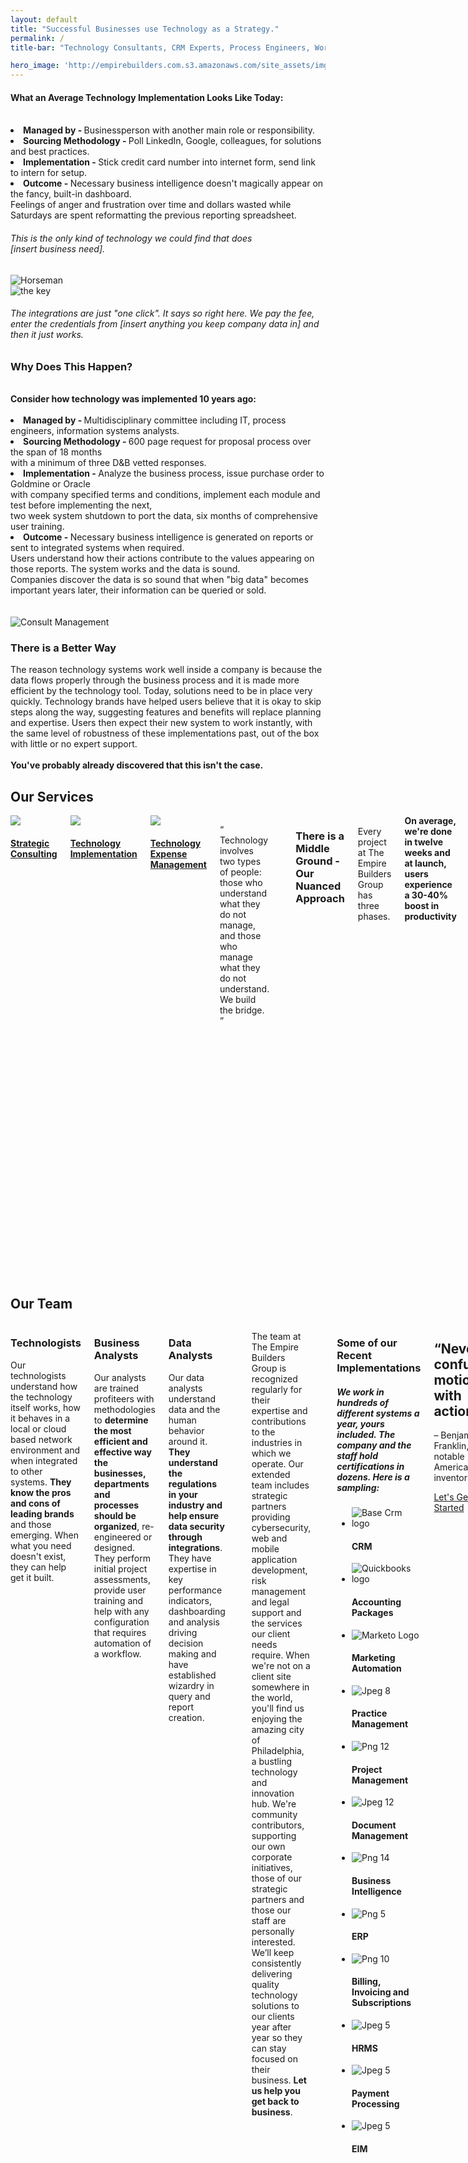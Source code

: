 ```yaml
---
layout: default
title: "Successful Businesses use Technology as a Strategy."
permalink: /
title-bar: "Technology Consultants, CRM Experts, Process Engineers, Workflow Analysis, Business Analysis, System Integrators, Data Analysis, System Configuration"

hero_image: 'http://empirebuilders.com.s3.amazonaws.com/site_assets/imgs/header_home.jpg'
---
```

<section id="familiar">
<p><h4><strong>What an Average Technology Implementation Looks Like Today:</h4></strong><br>
<strong><li>Managed by - </strong>Businessperson with another main role or responsibility.<br> 
<strong><li>Sourcing Methodology - </strong>Poll LinkedIn, Google, colleagues, for solutions and best practices.<br> 
<strong><li>Implementation - </strong>Stick credit card number into internet form, send link to intern for setup.<br>  
<strong><li>Outcome - </strong>Necessary business intelligence doesn't magically appear on the fancy, built-in dashboard.<br> Feelings of anger and frustration over time and dollars wasted while Saturdays are spent reformatting the previous reporting spreadsheet.</li></p>  
<div class="third margin-l-r-2em">
<article class="margin-b-2em">
<h6 class="nostyle gold">This is the only kind of technology we could find that does <br/> [insert business need].</h6>
<img class="img-responsive"src="{{site.baseurl}}/assets/img/horse_info-10.png" alt="Horseman">
</div>
<div class="third margin-l-r-2em">
<img class="img-responsive"src="{{site.baseurl}}/assets/img/keys_info-8.png" alt="the key">
<h6 class="nostyle gold">The integrations are just "one click". It says so right here. We pay the fee, enter the credentials from [insert anything you keep company data in] and then it just works.</h6>
</div></article></section>
<p><h3><strong>Why Does This Happen?</h3></strong><br>
<strong>Consider how technology was implemented 10 years ago:</strong><br><br>
<strong><li>Managed by - </strong>Multidisciplinary committee including IT, process engineers, information systems analysts.<br>
<strong><li>Sourcing Methodology - </strong>600 page request for proposal process over the span of 18 months<br> with a minimum of three D&B vetted responses.<br>
<strong><li>Implementation - </strong> Analyze the business process, issue purchase order to Goldmine or Oracle<br> with company specified terms and conditions, implement each module and test before implementing the next,<br> two week system shutdown to port the data, six months of comprehensive user training.<br>
<strong><li>Outcome - </strong>Necessary business intelligence is generated on reports or sent to integrated systems when required.<br> Users understand how their actions contribute to the values appearing on those reports. The system works and the data is sound.<br> Companies discover the data is so sound that when "big data" becomes important years later, their information can be queried or sold.</li><br><br>
<section id="services" class="services">
<img class="" src="{{site.baseurl}}/assets/img/consult_management.png" alt="Consult Management">
<h3>There is a Better Way</h3>
<p>The reason technology systems work well inside a company is because the data flows properly through the business process and it is made more efficient by the technology tool. Today, solutions need to be in place very quickly. Technology brands have helped users believe that it is okay to skip steps along the way, suggesting features and benefits will replace planning and expertise. Users then expect their new system to work instantly, with the same level of robustness of these implementations past, out of the box with little or no expert support.<br><br><strong>You've probably already discovered that this isn't the case.</strong></p>
<section id="services" class="services">
<h2>Our Services</h2>
<div class="columns">
    <div class="fourth"><a href="{{site.baseurl}}/about" class=""><img class="animate-nudge-hover" src="{{site.baseurl}}/assets/img/consult_strategy.png"><h4>Strategic Consulting</h4></a></div>
    <div class="fourth"><a href="{{site.baseurl}}/consult" class=""><img class="animate-nudge-hover" src="{{site.baseurl}}/assets/img/hammer-pen.png"><h4>Technology Implementation</h4></a></div>
    <div class="fourth"><a href="{{site.baseurl}}/sectors" class=""><img class="animate-nudge-hover" src="{{site.baseurl}}/assets/img/lightbulb.png"><h4>Technology Expense Management</h4></a></div>
<p class="quote h5">
<span class="large-quote">&ldquo;</span>
Technology involves two types of people: those who understand what they do not manage, and those who manage what they do not understand. We build the bridge.
<span class="large-quote">&rdquo;</span>
</p>
<p><h3>There is a Middle Ground - Our Nuanced Approach</h3><br>
Every project at The Empire Builders Group has three phases. <strong>On average, we're done in twelve weeks and at launch, users experience a 30-40% boost in productivity</strong>. Oh, and freedom from rainmain spreadsheets.</p><br>
<div class="columns">
<div class="third">
<img src="{{site.baseurl}}/assets/img/consult_process.png" alt="Consult Process" class="img">
<h3>Process<br/>Analysis</h3>
<p>We work with you to understand and tighten your business workflows using our tested methodology. Quickly and easily, we'll effectively capture how technology can help your team best and show you where you can save significant amounts of money.</p>
</div>
<div class="third">
<img src="{{site.baseurl}}/assets/img/consult_diligence.png" alt="Consult Data" class="img">
<h3>Data<br/>Mapping</h3>
<p>We examine the information going in and listen to what is required to come from the system. We ask difficult question, bring different data sets together or help recover lost or corrupted data from a previous system or breach. Then we map the delta to ensure you can actually get from point A to point B.</p>
</div>
<div class="third">
<img src="{{site.baseurl}}/assets/img/consult_tech.png" alt="Consult Tech" class="img">
<h3>Technology<br/>Implementation</h3>
<p>We work with your existing vendors and technical team, supplementing with other expertise needed and our relationships with the technology brand team. We work together to configure your system for your unique requirements, including showing you what the technology can do for your business process so you can maximize your investment.</p>
</div>
</div>
</section>
<br/>
<sector id="team">
<h1>Our Team</h1>
<div class="columns">
<span class="grid-circles"><img class="img-responsive photo" src="http://empirebuilders.com.s3.amazonaws.com/site_assets/imgs/team_courtney.jpg" alt="" /></span>
<span class="grid-circles nostyle"><img class="img-responsive" src="{{site.baseurl}}/assets/img/team_fpo1.png" alt="" /></span>
<span class="grid-circles center"><img class="img-responsive photo" src="http://empirebuilders.com.s3.amazonaws.com/site_assets/imgs/team_jen.jpg" alt="" /></span>
<span class="grid-circles nostyle"><img class="img-responsive" src="{{site.baseurl}}/assets/img/team_fpo4.png" alt="" /></span>
<span class="grid-circles"><img class="img-responsive photo" src="http://empirebuilders.com.s3.amazonaws.com/site_assets/imgs/team_ben.jpg" alt="" /></span>
</div>
<div class="columns">
<div class="third wider">
<h3>Technologists</h3>
<p>Our technologists understand how the technology itself works, how it behaves in a local or cloud based network environment and when integrated to other systems. <strong>They know the pros and cons of leading brands</strong> and those emerging. When what you need doesn't exist, they can help get it built. </p>
</div>
<div class="third">
<h3>Business Analysts</h3>
<p>Our analysts are trained profiteers with methodologies to <strong>determine the most efficient and effective way the businesses, departments and processes should be organized</strong>, re-engineered or designed. They perform initial project assessments, provide user training and help with any configuration that requires automation of a workflow.</p>
</div>
<div class="third wider">
<h3>Data Analysts</h3>
<p>Our data analysts understand data and the human behavior around it. <strong>They understand the regulations in your industry and help ensure data security through integrations</strong>. They have expertise in key performance indicators, dashboarding and analysis driving decision making and have established wizardry in query and report creation. </p>
</div>
</sector>
<img class="img-responsive full-width row" src="{{site.baseurl}}/assets/img/office-pano.jpg" alt="" />
<p>The team at The Empire Builders Group is recognized regularly for their expertise and contributions to the industries in which we operate. Our extended team includes strategic partners providing cybersecurity, web and mobile application development, risk management and legal support and the services our client needs require. When we're not on a client site somewhere in the world, you'll find us enjoying the amazing city of Philadelphia, a bustling technology and innovation hub. We're community contributors, supporting our own corporate initiatives, those of our strategic partners and those our staff are personally interested. We’ll keep consistently delivering quality technology solutions to our clients year after year so they can stay focused on their business. <strong>Let us help you get back to business</strong>.</p>
<hr>
<section id="tools">
<h1>Some of our Recent Implementations</h1>
<h5>We work in hundreds of different systems a year, yours included. The company and the staff hold certifications in dozens. Here is a sampling:</h5>
<ul class="gallery">
<li class="fourth">
<div class="grid-block"><img class="img-responsive" src="{{site.baseurl}}/assets/img/tools/basecrm_logo.png" alt="Base Crm logo"></div>
<h4>CRM</h4>
</li>
<li class="fourth">
<div class="grid-block"><img class="img-responsive" src="{{site.baseurl}}/assets/img/tools/quickbooks_logo.png" alt="Quickbooks logo"></div>
<h4>Accounting Packages</h4>
</li>
<li class="fourth">
<div class="grid-block"><img class="img-responsive" src="{{site.baseurl}}/assets/img/tools/Marketo_Logo.jpg" alt="Marketo Logo"></div>
<h4>Marketing Automation</h4>
</li>
<li class="fourth">
<div class="grid-block"><img class="img-responsive" src="{{site.baseurl}}/assets/img/tools/idexx_cornerstone.jpg" alt="Jpeg 8"></div>
<h4>Practice Management</h4>
</li>
<li class="fourth">
<div class="grid-block"><img class="img-responsive" src="{{site.baseurl}}/assets/img/tools/worketc_logo.png" alt="Png 12"></div>
<h4>Project Management</h4>
</li>
<li class="fourth">
<div class="grid-block"><img class="img-responsive" src="{{site.baseurl}}/assets/img/tools/adobe_echosign_logo.jpg" alt="Jpeg 12"></div>
<h4>Document Management</h4>
</li>
<li class="fourth">
<div class="grid-block"><img class="img-responsive" src="{{site.baseurl}}/assets/img/tools/Cognos_logo.png" alt="Png 14"></div>
<h4>Business Intelligence</h4>
</li>
<li class="fourth">
<div class="grid-block">
<img class="img-responsive" src="{{site.baseurl}}/assets/img/tools/oracle_logo.jpg" alt="Png 5">
</div>
<h4>ERP</h4>
</li>
<li class="fourth">
<div class="grid-block">
<img class="img-responsive" src="{{site.baseurl}}/assets/img/tools/AriaSystems_logo.jpeg" alt="Png 10">
</div>
<h4>Billing, Invoicing and Subscriptions</h4>
</li>
<li class="fourth">
<div class="grid-block">
<img class="img-responsive" src="{{site.baseurl}}/assets/img/tools/tribehr_logo.jpg" alt="Jpeg 5">
</div>
<h4>HRMS</h4>
</li>
<li class="fourth">
<div class="grid-block">
<img class="img-responsive" src="{{site.baseurl}}/assets/img/tools/authorizenet_logo.gif" alt="Jpeg 5">
</div>
<h4>Payment Processing</h4>
</li>
<li class="fourth">
<div class="grid-block">
<img class="img-responsive" src="{{site.baseurl}}/assets/img/tools/sharepoint_logo.png" alt="Jpeg 5">
</div>
<h4>EIM</h4>
</li>
</ul>
</section> 
<section>
<div class="quote">
<h2>“Never confuse motion with action.”</h2>
<p>&ndash; Benjamin Franklin, notable American inventor</p>
<a href="{{site.baseurl}}/contact" class="btn btn-primary"><span class="icon-tools"></span> Let's Get Started</a>
</div>
</section>
---
<p>The types of companies that find our services most valuable are those looking to improve their operational technology or undergoing some type of strategic change. </p>
<section id="tech-change" class="margin-t-b-2em">
<article class="half no-margin">
<div class="radius bg-tech">
<a href='#' class='border-3-gold round point deg270 icon-dollar'><span class="up-top base-type-size">Sales</span>
<a href='#' class='border-3-gold round point deg330 icon-light-bulb'><span class="up-top base-type-size">Marketing</span></a>
<a href='#' class='border-3-gold round point deg30 icon-lock'><span class="down-low base-type-size">Legal and Compliance</span></a>
<a href='#' class='border-3-gold round point deg90 icon-tools'><span class="down-low base-type-size">Service Delivery</span></a>
<a href='#' class='border-3-gold round point deg150 icon-mug'><span class="down-low base-type-size">HR Management</span></a>
<a href='#' class='border-3-gold round point deg210 icon-uniF749'><span class="up-top base-type-size">Accounting</span></a>
</div>
</article>
<div class="hr-vert"></div>
<article class="half">
<div class="radius bg-strategic">
<!--<a href='#' class='center'>O</a>-->
<a href='#' class='border-3-gold round point deg270 icon-key'><span class="up-top base-type-size">Growth</span></a>
<a href='#' class='border-3-gold round point deg0 icon-rook'><span class="down-low base-type-size">Strategic Operators</span></a>
<a href='#' class='border-3-gold round point deg90 icon-hourglass'><span class="down-low base-type-size">Downsizing</span></a>
<a href='#' class='border-3-gold round point deg180 icon-axe'><span class="down-low base-type-size">Loss</span></a>
</div>
</article>
</section>
<div class="quote h5 margin-t-b-4em">
<p class="">
<span class="large-quote">&ldquo;</span>
The first rule of any technology used in a business is that automation applied to an efficient operation will magnify the efficiency. The second is that automation applied to an inefficient operation will magnify the inefficiency.
<span class="large-quote">&rdquo;</span>
</p>
&mdash;Bill Gates
</div>
<section id="tools">
<h1 class="">Industry Expertise</h1>
<p><strong>Our services are most attractive to specific types of industries (many compliance regulated)</strong>, namely because their data is of great value and cyberbreach is a significant concern. These types of companies see a large return on their investment quickly because improving work flow using technology properly dramatically boosts their revenues.</p>
<ul class="columns">
<li class="fourth">
<span class="grid-block"><img class="img-responsive" src="{{site.baseurl}}/assets/img/sectors/CVPCO_logo.jpg" alt="CVPCO"></span>
<h4>Private Equity & Strategic Operators</h4>
</li>
<li class="fourth">
<span class="grid-block"><img class="img-responsive" src="{{site.baseurl}}/assets/img/sectors/RREI_logo.jpg" alt="RREI"></span>
<h4>Investors & Fund Managers</h4>
</li>
<li class="fourth">
<span class="grid-block"><img class="img-responsive" src="{{site.baseurl}}/assets/img/sectors/impetuslogo.png" alt="Impetus Healthcare"></span>
<h4>Healthcare</h4>
</li>
<li class="fourth">
<span class="grid-block"><img class="img-responsive" src="{{site.baseurl}}/assets/img/sectors/chariotsolutions_logo.jpg" alt="Chariot"></span>
<h4>Technology & Health IT</h4>
</li>
<li class="fourth">
<span class="grid-block"><img class="img-responsive" src="{{site.baseurl}}/assets/img/sectors/wellsfargo_logo.png" alt="Wells Fargo"></span>
<h4>Financial Services</h4>
</li>
<li class="fourth">
<span class="grid-block"><img class="img-responsive" src="{{site.baseurl}}/assets/img/sectors/hadley_logo.png" alt="Hadley"></span>
<h4>Commercial Real Estate</h4>
</li>
<li class="fourth">
<span class="grid-block"><img class="img-responsive" src="{{site.baseurl}}/assets/img/sectors/canada_logo.jpg" alt="Canada"></span>
<h4>Government</h4>
</li>
<li class="fourth">
<span class="grid-block"><img class="img-responsive" src="{{site.baseurl}}/assets/img/sectors/OKNA_Logo.gif" alt="Okna"></span>
<h4>Manufacturing</h4>
</li>
</ul>
</section>
